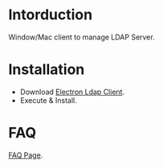 # Intorduction
Window/Mac client to manage LDAP Server.  

# Installation
- Download [Electron Ldap Client](https://github.com/MJCheon/electron-ldap-client/releases).
- Execute & Install.

# FAQ
[FAQ Page](https://github.com/MJCheon/electron-ldap-client/wiki#faq).
